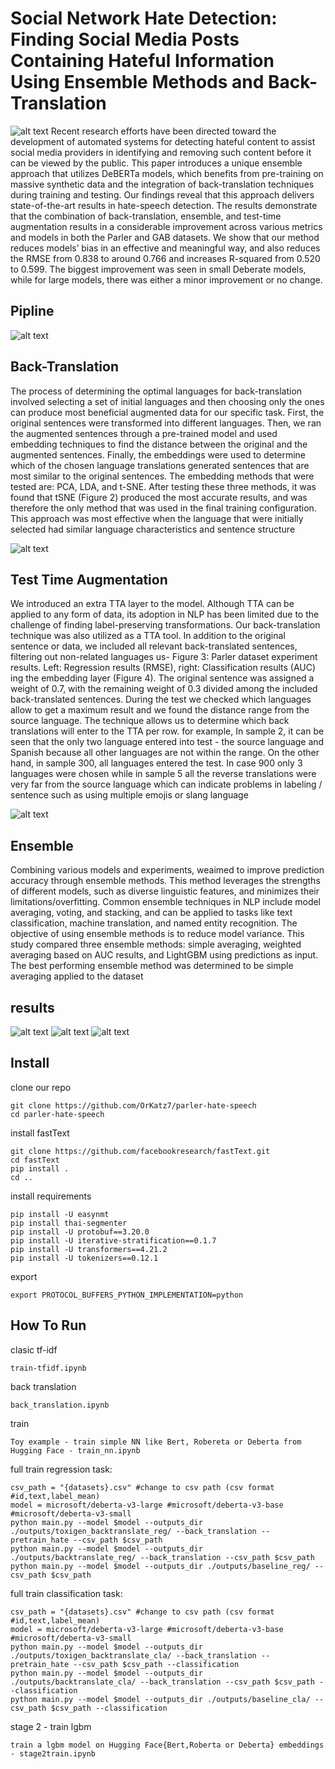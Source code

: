 # Social Network Hate Detection: Finding Social Media Posts Containing Hateful Information Using Ensemble Methods and Back-Translation
![alt text](docs/parler_results.jpeg)
Recent research efforts have been directed toward the development of automated systems for detecting hateful content to assist social media providers in identifying and removing such content before it can be viewed by the public. This paper introduces a unique ensemble approach that utilizes DeBERTa models, which benefits from pre-training on massive synthetic data and the integration of back-translation techniques during training and testing. Our findings reveal that this approach delivers state-of-the-art results in hate-speech detection. The results demonstrate that the combination of back-translation, ensemble, and test-time augmentation results in a considerable improvement across various metrics and models in both the Parler and GAB datasets. We show that our method reduces models’ bias in an effective and meaningful way, and also reduces the RMSE from 0.838 to around 0.766 and increases R-squared from 0.520 to 0.599. The biggest improvement was seen in small Deberate models, while for large models, there was either a minor improvement or no change.

## Pipline
![alt text](docs/pipeline.png)

## Back-Translation
The process of determining the optimal languages for back-translation involved selecting a set of initial languages and then choosing only the ones can produce most beneficial augmented data for our specific task. First, the original sentences were transformed into different languages. Then, we ran the augmented sentences through a pre-trained model and used embedding techniques to find the distance between the original and the augmented sentences. Finally, the embeddings were used to determine which of the chosen language translations generated sentences that are most similar to the original sentences. The embedding methods that were tested are: PCA, LDA, and t-SNE. After testing these three methods, it was found that tSNE (Figure 2) produced the most accurate results, and was therefore the only method that was used in the final training configuration. This approach was most effective when the language that were initially selected had similar language characteristics and sentence structure

![alt text](docs/tsne.jpeg)

## Test Time Augmentation
We introduced an extra TTA layer to the model. Although TTA can be applied to any form of data, its adoption in NLP has been limited due to the challenge of finding label-preserving transformations. Our back-translation technique was also utilized as a TTA tool. In addition to the original sentence or data, we included all relevant back-translated sentences, filtering out non-related languages us- Figure 3: Parler dataset experiment results. Left: Regression results (RMSE), right: Classification results (AUC) ing the embedding layer (Figure 4). The original sentence was assigned a weight of 0.7, with the remaining weight of 0.3 divided among the included back-translated sentences. During the test we checked which languages allow to get a maximum result and we found the distance range from the source language. The technique allows us to determine which back translations will enter to the TTA per row. for example, In sample 2, it can be seen that the only two language entered into test - the source language and Spanish because all other languages are not within the range. On the other hand, in sample 300, all languages entered the test. In case 900 only 3 languages were chosen while in sample 5 all the reverse translations were very far from the source language which can indicate problems in labeling / sentence such as using multiple emojis or slang language

![alt text](docs/PCA_2x2.jpeg)

## Ensemble
Combining various models and experiments, weaimed to improve prediction accuracy through ensemble methods. This method leverages the strengths of different models, such as diverse linguistic features, and minimizes their limitations/overfitting. Common ensemble techniques in NLP include model averaging, voting, and stacking, and can be applied to tasks like text classification, machine translation, and named entity recognition. The objective of using ensemble methods is to reduce model variance. This study compared three ensemble methods: simple averaging, weighted averaging based on AUC results, and LightGBM using predictions as input. The best performing ensemble method was determined to be simple averaging applied to the dataset
## results
![alt text](docs/results_parler.jpg)
![alt text](docs/kmeans.jpeg)
![alt text](docs/loss.jpeg)

## Install
clone our repo
```
git clone https://github.com/OrKatz7/parler-hate-speech
cd parler-hate-speech
```
install fastText
```
git clone https://github.com/facebookresearch/fastText.git
cd fastText
pip install .
cd ..
```
install requirements
```
pip install -U easynmt
pip install thai-segmenter
pip install -U protobuf==3.20.0
pip install -U iterative-stratification==0.1.7
pip install -U transformers==4.21.2
pip install -U tokenizers==0.12.1
```
export
```
export PROTOCOL_BUFFERS_PYTHON_IMPLEMENTATION=python
```
## How To Run
clasic tf-idf
```
train-tfidf.ipynb
```
back translation
```
back_translation.ipynb
```
train
```
Toy example - train simple NN like Bert, Robereta or Deberta from Hugging Face - train_nn.ipynb
```
full train regression task:
```
csv_path = "{datasets}.csv" #change to csv path (csv format #id,text,label_mean)
model = microsoft/deberta-v3-large #microsoft/deberta-v3-base #microsoft/deberta-v3-small
python main.py --model $model --outputs_dir ./outputs/toxigen_backtranslate_reg/ --back_translation --pretrain_hate --csv_path $csv_path
python main.py --model $model --outputs_dir ./outputs/backtranslate_reg/ --back_translation --csv_path $csv_path
python main.py --model $model --outputs_dir ./outputs/baseline_reg/ --csv_path $csv_path
```

full train classification task:
```
csv_path = "{datasets}.csv" #change to csv path (csv format #id,text,label_mean)
model = microsoft/deberta-v3-large #microsoft/deberta-v3-base #microsoft/deberta-v3-small
python main.py --model $model --outputs_dir ./outputs/toxigen_backtranslate_cla/ --back_translation --pretrain_hate --csv_path $csv_path --classification
python main.py --model $model --outputs_dir ./outputs/backtranslate_cla/ --back_translation --csv_path $csv_path --classification
python main.py --model $model --outputs_dir ./outputs/baseline_cla/ --csv_path $csv_path --classification
```
stage 2 - train lgbm
```
train a lgbm model on Hugging Face{Bert,Roberta or Deberta} embeddings - stage2train.ipynb
```

